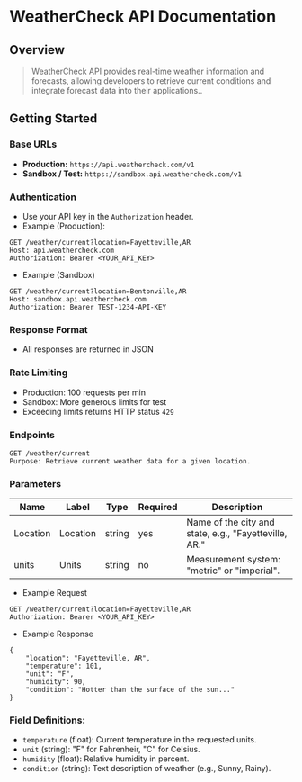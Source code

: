 # WeatherCheck API Documentation

## Overview
> WeatherCheck API provides real-time weather information and forecasts, allowing developers to retrieve current conditions and integrate forecast data into their applications..

## Getting Started

### Base URLs
- **Production:** `https://api.weathercheck.com/v1`
- **Sandbox / Test:** `https://sandbox.api.weathercheck.com/v1`

### Authentication
- Use your API key in the `Authorization` header.
- Example (Production):

```http
GET /weather/current?location=Fayetteville,AR
Host: api.weathercheck.com
Authorization: Bearer <YOUR_API_KEY>
```

- Example (Sandbox)

```http
GET /weather/current?location=Bentonville,AR
Host: sandbox.api.weathercheck.com
Authorization: Bearer TEST-1234-API-KEY
```

### Response Format
- All responses are returned in JSON

### Rate Limiting
- Production: 100 requests per min
- Sandbox: More generous limits for test
- Exceeding limits returns HTTP status `429`

### Endpoints
```http
GET /weather/current
Purpose: Retrieve current weather data for a given location.
```

### Parameters
| Name     | Label    | Type    | Required | Description |
|----------|----------|---------|----------|-------------|
| Location | Location | string  | yes      | Name of the city and state, e.g., "Fayetteville, AR." |
| units    | Units | string | no | Measurement system: "metric" or "imperial". |

- Example Request
```http
GET /weather/current?location=Fayetteville,AR
Authorization: Bearer <YOUR_API_KEY>
```

- Example Response
```
{
    "location": "Fayetteville, AR",
    "temperature": 101,
    "unit": "F",
    "humidity": 90,
    "condition": "Hotter than the surface of the sun..."
}
```

### Field Definitions:
- `temperature` (float): Current temperature in the requested units.
- `unit` (string): "F" for Fahrenheir, "C" for Celsius.
- `humidity` (float): Relative humidity in percent.
- `condition` (string): Text description of weather (e.g., Sunny, Rainy). 